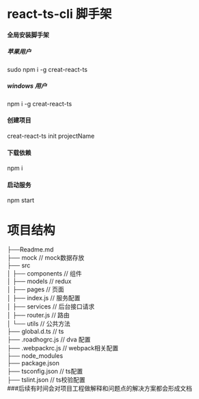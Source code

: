 # react-ts-cli 脚手架

#### 全局安装脚手架

#####  苹果用户
sudo npm i -g creat-react-ts
##### windows 用户
npm i -g creat-react-ts

#### 创建项目

creat-react-ts init projectName

#### 下载依赖
npm i

#### 启动服务
npm start

# 项目结构

├──Readme.md                   
├── mock                // mock数据存放        
├── src                         
│   ├── components      // 组件     
│   ├── models       // redux  
│   ├── pages   // 页面   
│   ├── index.js    // 服务配置   
│   ├── services    // 后台接口请求   
│   ├── router.js   // 路由   
│   └── utils   // 公共方法  
├── global.d.ts     // ts  
├── .roadhogrc.js   // dva 配置  
├── .webpackrc.js   // webpack相关配置  
├── node_modules    
├── package.json    
├── tsconfig.json       // ts配置   
├── tslint.json       // ts校验配置     
###后续有时间会对项目工程做解释和问题点的解决方案都会形成文档

